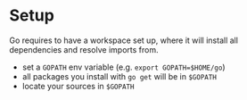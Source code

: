 # Setup

Go requires to have a workspace set up, where it will install all dependencies and resolve imports from.

* set a `GOPATH` env variable (e.g. `export GOPATH=$HOME/go`)
* all packages you install with `go get` will be in `$GOPATH`
* locate your sources in `$GOPATH` 
